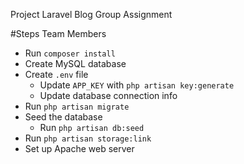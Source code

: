 Project Laravel Blog Group Assignment


#Steps Team Members

- Run `composer install`
- Create MySQL database
- Create `.env` file
  - Update `APP_KEY` with `php artisan key:generate`
  - Update database connection info
- Run `php artisan migrate`
- Seed the database
  - Run `php artisan db:seed`
- Run `php artisan storage:link`
- Set up Apache web server